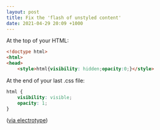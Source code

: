 ```yaml
---
layout: post
title: Fix the 'flash of unstyled content'
date: 2021-04-29 20:09 +1000
---
```


At the top of your HTML:

```html
<!doctype html>
<html>
<head>
    <style>html{visibility: hidden;opacity:0;}</style>
```

At the end of your last .css file:

```css
html {
    visibility: visible;
    opacity: 1;
}
```

([via electrotype](https://gist.github.com/electrotype/7960ddcc44bc4aea07a35603d1c41cb0))
